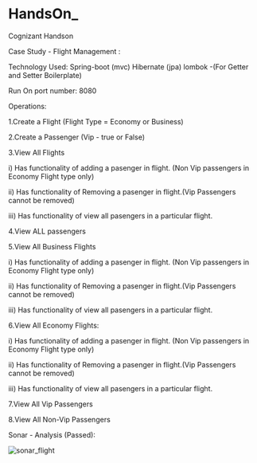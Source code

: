 # HandsOn_
Cognizant Handson   


Case Study - Flight Management :

Technology Used:
Spring-boot (mvc) 
Hibernate (jpa)
lombok -(For Getter and Setter Boilerplate)

Run On port number: 8080

Operations:


1.Create a Flight (Flight Type = Economy or Business)

2.Create a Passenger (Vip - true or False)

3.View All Flights

i) Has functionality of adding a pasenger in flight. (Non Vip passengers in  Economy Flight type only)

ii) Has functionality of Removing a pasenger in flight.(Vip Passengers cannot be removed)

iii) Has functionality of view all  pasengers in  a particular flight.



4.View ALL passengers

5.View All Business Flights

i) Has functionality of adding a pasenger in flight. (Non Vip passengers in  Economy Flight type only)

ii) Has functionality of Removing a pasenger in flight.(Vip Passengers cannot be removed)

iii) Has functionality of view all  pasengers in  a particular flight.


6.View All Economy Flights:

i) Has functionality of adding a pasenger in flight. (Non Vip passengers in  Economy Flight type only)

ii) Has functionality of Removing a pasenger in flight.(Vip Passengers cannot be removed)

iii) Has functionality of view all  pasengers in  a particular flight.


7.View All Vip Passengers


8.View All Non-Vip Passengers

Sonar - Analysis (Passed):

![sonar_flight](https://user-images.githubusercontent.com/59994401/122683912-dee06880-d21f-11eb-9a92-dae93130b7c9.png)
